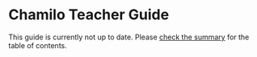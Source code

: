 Chamilo Teacher Guide
=====================

This guide is currently not up to date.
Please [check the summary](SUMMARY.md) for the table of contents.
